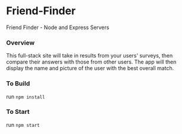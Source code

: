 # Friend-Finder

Friend Finder - Node and Express Servers

### Overview
This full-stack site will take in results from your users' surveys, then compare their answers with those from other users. The app will then display the name and picture of the user with the best overall match.

### To Build
run `npm install`

### To Start
run `npm start`
